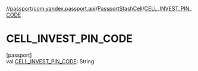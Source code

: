 //[passport](../../../index.md)/[com.yandex.passport.api](../index.md)/[PassportStashCell](index.md)/[CELL_INVEST_PIN_CODE](-c-e-l-l_-i-n-v-e-s-t_-p-i-n_-c-o-d-e.md)

# CELL_INVEST_PIN_CODE

[passport]\
val [CELL_INVEST_PIN_CODE](-c-e-l-l_-i-n-v-e-s-t_-p-i-n_-c-o-d-e.md): String
